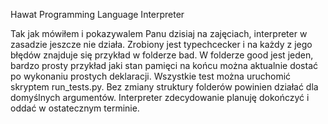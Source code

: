 Hawat Programming Language Interpreter

Tak jak mówiłem i pokazywalem Panu dzisiaj na zajęciach, interpreter w zasadzie jeszcze nie działa. Zrobiony jest typechcecker i na każdy z jego błędów znajduje się przykład w folderze bad. W folderze good jest jeden, bardzo prosty przykład jaki stan pamięci na końcu można aktualnie dostać po wykonaniu prostych deklaracji. Wszystkie test można uruchomić skryptem run_tests.py. Bez zmiany struktury folderów powinien działać dla domyślnych argumentów. Interpreter zdecydowanie planuję dokończyć i oddać w ostatecznym terminie. 
